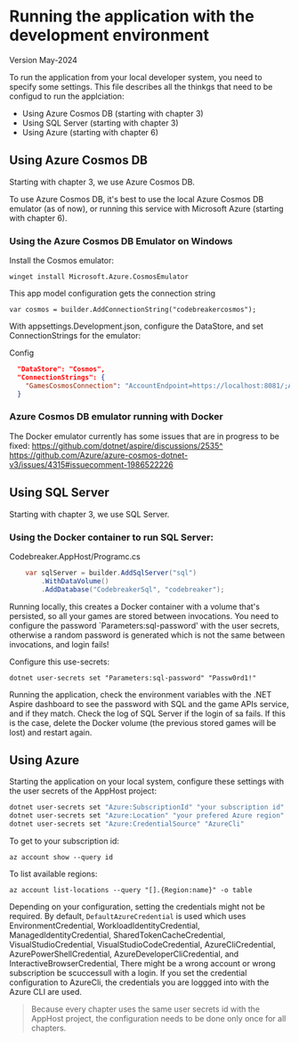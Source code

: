 # Running the application with the development environment

Version May-2024

To run the application from your local developer system, you need to specify some settings. This file describes all the thinkgs that need to be configud to run the applciation:

- Using Azure Cosmos DB (starting with chapter 3)
- Using SQL Server (starting with chapter 3)
- Using Azure (starting with chapter 6)

## Using Azure Cosmos DB

Starting with chapter 3, we use Azure Cosmos DB.

To use Azure Cosmos DB, it's best to use the local Azure Cosmos DB emulator (as of now), or running this service with Microsoft Azure (starting with chapter 6).

### Using the Azure Cosmos DB Emulator on Windows

Install the Cosmos emulator: 

`winget install Microsoft.Azure.CosmosEmulator` 

This app model configuration gets the connection string 

    var cosmos = builder.AddConnectionString("codebreakercosmos");

With appsettings.Development.json, configure the DataStore, and set ConnectionStrings for the emulator:

Config

```json
  "DataStore": "Cosmos",
  "ConnectionStrings": {
    "GamesCosmosConnection": "AccountEndpoint=https://localhost:8081/;AccountKey=C2y6yDjf5/R+ob0N8A7Cgv30VRDJIWEHLM+4QDU5DE2nQ9nDuVTqobD4b8mGGyPMbIZnqyMsEcaGQy67XIw/Jw==;"
  }
```

### Azure Cosmos DB emulator running with Docker    

The Docker emulator currently has some issues that are in progress to be fixed:
https://github.com/dotnet/aspire/discussions/2535^
https://github.com/Azure/azure-cosmos-dotnet-v3/issues/4315#issuecomment-1986522226

## Using SQL Server

Starting with chapter 3, we use SQL Server.

### Using the Docker container to run SQL Server:

Codebreaker.AppHost/Programc.cs
```csharp
    var sqlServer = builder.AddSqlServer("sql")
        .WithDataVolume()
        .AddDatabase("CodebreakerSql", "codebreaker");
```

Running locally, this creates a Docker container with a volume that's persisted, so all your games are stored between invocations. You need to configure the password `Parameters:sql-password' with the user secrets, otherwise a random password is generated which is not the same between invocations, and login fails!

Configure this use-secrets:

`dotnet user-secrets set "Parameters:sql-password" "Passw0rd1!"`

Running the application, check the environment variables with the .NET Aspire dashboard to see the password with SQL and the game APIs service, and if they match. Check the log of SQL Server if the login of sa fails. If this is the case, delete the Docker volume (the previous stored games will be lost) and restart again.

## Using Azure

Starting the application on your local system, configure these settings with the user secrets of the AppHost project:

```bash
dotnet user-secrets set "Azure:SubscriptionId" "your subscription id"
dotnet user-secrets set "Azure:Location" "your prefered Azure region"
dotnet user-secrets set "Azure:CredentialSource" "AzureCli"
```

To get to your subscription id:

`az account show --query id`

To list available regions:

`az account list-locations --query "[].{Region:name}" -o table`

Depending on your configuration, setting the credentials might not be required. By default, `DefaultAzureCredential` is used which uses EnvironmentCredential, WorkloadIdentityCredential, ManagedIdentityCredential, SharedTokenCacheCredential, VisualStudioCredential, VisualStudioCodeCredential, AzureCliCredential, AzurePowerShellCredential, AzureDeveloperCliCredential, and InteractiveBrowserCredential, There might be a wrong account or wrong subscription be scuccessull with a login. If you set the credential configuration to AzureCli, the credentials you are loggged into with the Azure CLI are used.


> Because every chapter uses the same user secrets id with the AppHost project, the configuration needs to be done only once for all chapters.
 